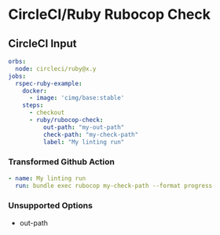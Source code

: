 # CircleCI/Ruby Rubocop Check

## CircleCI Input

```yaml
orbs:
  node: circleci/ruby@x.y
jobs:
  rspec-ruby-example:
    docker:
      - image: 'cimg/base:stable'
    steps:
      - checkout
      - ruby/rubocop-check:
          out-path: "my-out-path"
          check-path: "my-check-path"
          label: "My linting run"
```

### Transformed Github Action

```yaml
- name: My linting run
  run: bundle exec rubocop my-check-path --format progress
```

### Unsupported Options

- out-path
